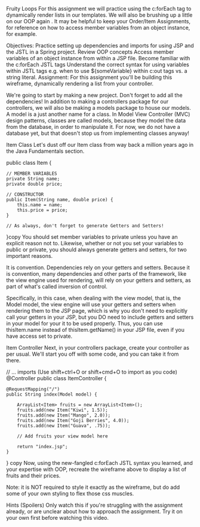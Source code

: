 Fruity Loops
For this assignment we will practice using the c:forEach tag to dynamically render lists in our templates. We will also be brushing up a little on our OOP again . It may be helpful to keep your Order/Item Assignments, for reference on how to access member variables from an object instance, for example.

Objectives:
Practice setting up dependencies and imports for using JSP and the JSTL in a Spring project.
Review OOP concepts
Access member variables of an object instance from within a JSP file.
Become familiar with the c:forEach JSTL tags
Understand the correct syntax for using variables within JSTL tags e.g. when to use ${someVariable} within  c:out tags vs. a string literal.
Assignment:
For this assignment you'll be building this wireframe, dynamically rendering a list from your controller.


We're going to start by making a new project. Don't forget to add all the dependencies! In addition to making a controllers package for our controllers, we will also be making a models package to house our models. A model is a just another name for a class. In Model View Controller (MVC) design patterns, classes are called models, because they model the data from the database, in order to manipulate it. For now, we do not have a database yet, but that doesn't stop us from implementing classes anyway!

Item Class
Let's dust off our Item class from way back a million years ago in the Java Fundamentals section. 

public class Item {
    
    // MEMBER VARIABLES
    private String name;
    private double price;
    
    // CONSTRUCTOR
    public Item(String name, double price) {
        this.name = name;
        this.price = price;
    }
    
    // As always, don't forget to generate Getters and Setters!
}copy
You should set member variables to private unless you have an explicit reason not to. Likewise, whether or not you set your variables to public or private, you should always generate getters and setters, for two important reasons. 

It is convention.
Dependencies rely on your getters and setters.
Because it is convention, many dependencies and other parts of the framework, like the view engine used for rendering, will rely on your getters and setters, as part of what's called inversion of control.

Specifically, in this case, when dealing with the view model, that is, the Model model,  the view engine will use your getters and setters when rendering them to the JSP page, which is why you don't need to explicitly call your getters in your JSP, but you DO need to include getters and setters in your model for your it to be used properly. Thus, you can use thisItem.name instead of  thisItem.getName() in your JSP file, even if you have access set to private.

Item Controller
Next, in your controllers package, create your controller as per usual. We'll start you off with some code, and you can take it from there.

// ... imports (Use shift+ctrl+O or shift+cmd+O to import as you code)
@Controller
public class ItemController {
    
    @RequestMapping("/")
    public String index(Model model) {
        
        ArrayList<Item> fruits = new ArrayList<Item>();
        fruits.add(new Item("Kiwi", 1.5));
        fruits.add(new Item("Mango", 2.0));
        fruits.add(new Item("Goji Berries", 4.0));
        fruits.add(new Item("Guava", .75));
        
        // Add fruits your view model here
        
        return "index.jsp";
    }
}
copy
Now, using the new-fangled c:forEach JSTL syntax you learned, and your expertise with OOP, recreate the wireframe above to display a list of fruits and their prices. 

Note: it is NOT required to style it exactly as the wireframe, but do add some of your own styling to flex those css muscles.

Hints (Spoilers)
Only watch this if you're struggling with the assignment already, or are unclear about how to approach the assignment. Try it on your own first before watching this video.



